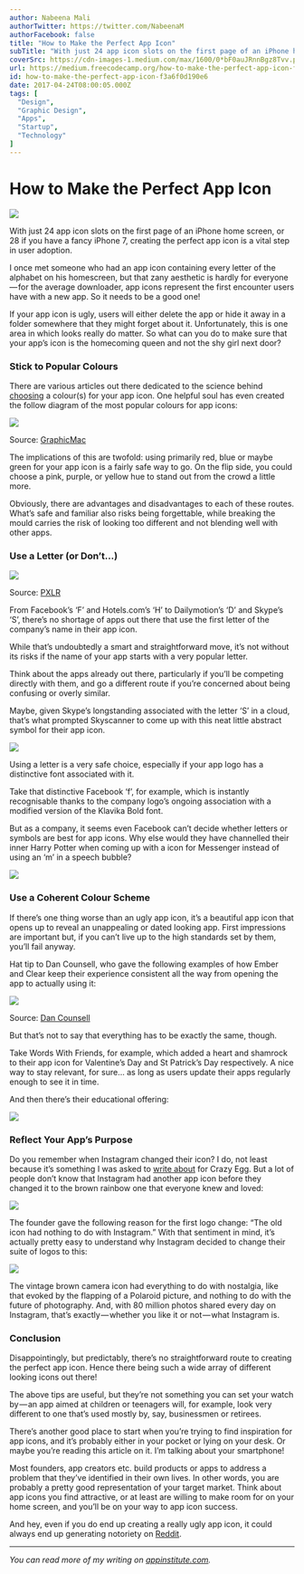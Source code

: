```yaml
---
author: Nabeena Mali
authorTwitter: https://twitter.com/NabeenaM
authorFacebook: false
title: "How to Make the Perfect App Icon"
subTitle: "With just 24 app icon slots on the first page of an iPhone home screen, or 28 if you have a fancy iPhone 7, creating the perfect app icon..."
coverSrc: https://cdn-images-1.medium.com/max/1600/0*bF0auJRnnBgz8Tvv.png
url: https://medium.freecodecamp.org/how-to-make-the-perfect-app-icon-f3a6f0d190e6
id: how-to-make-the-perfect-app-icon-f3a6f0d190e6
date: 2017-04-24T08:00:05.000Z
tags: [
  "Design",
  "Graphic Design",
  "Apps",
  "Startup",
  "Technology"
]
---
```

# How to Make the Perfect App Icon



![](https://cdn-images-1.medium.com/max/1600/0*bF0auJRnnBgz8Tvv.png)



With just 24 app icon slots on the first page of an iPhone home screen, or 28 if you have a fancy iPhone 7, creating the perfect app icon is a vital step in user adoption.

I once met someone who had an app icon containing every letter of the alphabet on his homescreen, but that zany aesthetic is hardly for everyone — for the average downloader, app icons represent the first encounter users have with a new app. So it needs to be a good one!

If your app icon is ugly, users will either delete the app or hide it away in a folder somewhere that they might forget about it. Unfortunately, this is one area in which looks really do matter. So what can you do to make sure that your app’s icon is the homecoming queen and not the shy girl next door?

### Stick to Popular Colours

There are various articles out there dedicated to the science behind [choosing](http://www.canadianbusiness.com/innovation/app-icon-colours-and-what-they-mean/) a colour(s) for your app icon. One helpful soul has even created the follow diagram of the most popular colours for app icons:



![](https://cdn-images-1.medium.com/max/1600/0*PYZJk_SGVPhlAqM2.png)

Source: [GraphicMac](http://www.thegraphicmac.com/red-green-blue-the-colors-of-app-icons)



The implications of this are twofold: using primarily red, blue or maybe green for your app icon is a fairly safe way to go. On the flip side, you could choose a pink, purple, or yellow hue to stand out from the crowd a little more.

Obviously, there are advantages and disadvantages to each of these routes. What’s safe and familiar also risks being forgettable, while breaking the mould carries the risk of looking too different and not blending well with other apps.

### Use a Letter (or Don’t…)



![](https://cdn-images-1.medium.com/max/1600/0*qqgn2sJz8Zq3peJ4.jpeg)

Source: [PXLR](http://pxlr.com/blog/2012/03/16/logo-showdown-part-1-path-pinterest-post-and-phillies-letter-p-and-branding)



From Facebook’s ‘F’ and Hotels.com’s ‘H’ to Dailymotion’s ‘D’ and Skype’s ‘S’, there’s no shortage of apps out there that use the first letter of the company’s name in their app icon.

While that’s undoubtedly a smart and straightforward move, it’s not without its risks if the name of your app starts with a very popular letter.

Think about the apps already out there, particularly if you’ll be competing directly with them, and go a different route if you’re concerned about being confusing or overly similar.

Maybe, given Skype’s longstanding associated with the letter ‘S’ in a cloud, that’s what prompted Skyscanner to come up with this neat little abstract symbol for their app icon.



![](https://cdn-images-1.medium.com/max/1600/0*9uc15woFNer9CI81.png)



Using a letter is a very safe choice, especially if your app logo has a distinctive font associated with it.

Take that distinctive Facebook ‘f’, for example, which is instantly recognisable thanks to the company logo’s ongoing association with a modified version of the Klavika Bold font.

But as a company, it seems even Facebook can’t decide whether letters or symbols are best for app icons. Why else would they have channelled their inner Harry Potter when coming up with a icon for Messenger instead of using an ‘m’ in a speech bubble?



![](https://cdn-images-1.medium.com/max/1600/0*ukURB8l5LS0kjEOS.png)



### Use a Coherent Colour Scheme

If there’s one thing worse than an ugly app icon, it’s a beautiful app icon that opens up to reveal an unappealing or dated looking app. First impressions are important but, if you can’t live up to the high standards set by them, you’ll fail anyway.

Hat tip to Dan Counsell, who gave the following examples of how Ember and Clear keep their experience consistent all the way from opening the app to actually using it:



![](https://cdn-images-1.medium.com/max/1600/0*dvkFiEcXf5u_-sK9.png)

Source: [Dan Counsell](https://www.dancounsell.com/why-you-need-a-great-app-icon/)



But that’s not to say that everything has to be exactly the same, though.

Take Words With Friends, for example, which added a heart and shamrock to their app icon for Valentine’s Day and St Patrick’s Day respectively. A nice way to stay relevant, for sure… as long as users update their apps regularly enough to see it in time.

And then there’s their educational offering:



![](https://cdn-images-1.medium.com/max/1600/0*vKswZy9qpkYcjjs9.jpeg)



### Reflect Your App’s Purpose

Do you remember when Instagram changed their icon? I do, not least because it’s something I was asked to [write about](https://www.crazyegg.com/blog/giving-customers-what-they-want/) for Crazy Egg. But a lot of people don’t know that Instagram had another app icon before they changed it to the brown rainbow one that everyone knew and loved:



![](https://cdn-images-1.medium.com/max/1600/0*rLinVvxIIT6uWp0y.png)



The founder gave the following reason for the first logo change: “The old icon had nothing to do with Instagram.” With that sentiment in mind, it’s actually pretty easy to understand why Instagram decided to change their suite of logos to this:



![](https://cdn-images-1.medium.com/max/1600/0*0vTAKJazGTlnmKQ4.jpeg)



The vintage brown camera icon had everything to do with nostalgia, like that evoked by the flapping of a Polaroid picture, and nothing to do with the future of photography. And, with 80 million photos shared every day on Instagram, that’s exactly — whether you like it or not — what Instagram is.

### Conclusion

Disappointingly, but predictably, there’s no straightforward route to creating the perfect app icon. Hence there being such a wide array of different looking icons out there!

The above tips are useful, but they’re not something you can set your watch by — an app aimed at children or teenagers will, for example, look very different to one that’s used mostly by, say, businessmen or retirees.

There’s another good place to start when you’re trying to find inspiration for app icons, and it’s probably either in your pocket or lying on your desk. Or maybe you’re reading this article on it. I’m talking about your smartphone!

Most founders, app creators etc. build products or apps to address a problem that they’ve identified in their own lives. In other words, you are probably a pretty good representation of your target market. Think about app icons you find attractive, or at least are willing to make room for on your home screen, and you’ll be on your way to app icon success.

And hey, even if you do end up creating a really ugly app icon, it could always end up generating notoriety on [Reddit](https://www.reddit.com/r/androidapps/comments/64x9o1/whats_the_ugliest_app_icon_on_your_phone_while/).











* * *







_You can read more of my writing on_ [_appinstitute.com_](https://appinstitute.com/app-icons/)_._








